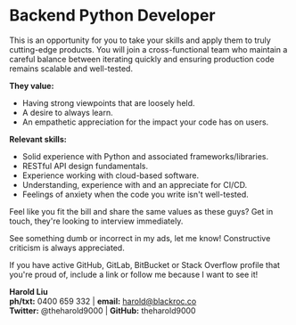 # Backend Python Developer

This is an opportunity for you to take your skills and apply them to truly cutting-edge products. You will join a cross-functional team who maintain a careful balance between iterating quickly and ensuring production code remains scalable and well-tested. 

**They value:**
* Having strong viewpoints that are loosely held.
* A desire to always learn.
* An empathetic appreciation for the impact your code has on users.

**Relevant skills:**
* Solid experience with Python and associated frameworks/libraries.
* RESTful API design fundamentals.
* Experience working with cloud-based software.
* Understanding, experience with and an appreciate for CI/CD.
* Feelings of anxiety when the code you write isn't well-tested.

Feel like you fit the bill and share the same values as these guys? Get in touch, they're looking to interview immediately.

See something dumb or incorrect in my ads, let me know! Constructive criticism is always appreciated.

If you have active GitHub, GitLab, BitBucket or Stack Overflow profile that you're proud of, include a link or follow me because I want to see it!

**Harold Liu**</br>
**ph/txt:** 0400 659 332 | **email:** harold@blackroc.co</br>
**Twitter:** @theharold9000 | **GitHub:** theharold9000</br>
